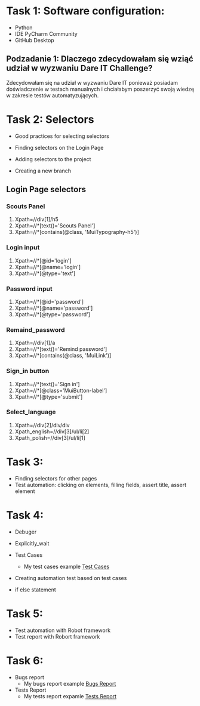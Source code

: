 # Task 1: Software configuration:

* Python
* IDE PyCharm Community
* GitHub Desktop
  
## Podzadanie 1: Dlaczego zdecydowałam się wziąć udział w wyzwaniu Dare IT Challenge?

Zdecydowałam się na udział w wyzwaniu Dare IT ponieważ posiadam doświadczenie w testach manualnych i chciałabym poszerzyć swoją wiedzę w zakresie testów automatyzujących. 

# Task 2: Selectors

* Good practices for selecting selectors

* Finding selectors on the Login Page

* Adding selectors to the project

* Creating a new branch

## Login Page selectors
### Scouts Panel
1. Xpath=//div[1]/h5
1. Xpath=//*[text()='Scouts Panel']
1. Xpath=//*[contains(@class, 'MuiTypography-h5')]  


### Login input

1. Xpath=//*[@id='login']
1. Xpath=//*[@name='login']
1. Xpath=//*[@type='text']

### Password input

1. Xpath=//*[@id='password']
1. Xpath=//*[@name='password']
1. Xpath=//*[@type='password']

### Remaind_password
1. Xpath=//div[1]/a
1. Xpath=//*[text()='Remind password']
1. Xpath=//*[contains(@class, 'MuiLink')] 

### Sign_in button
1. Xpath=//*[text()='Sign in']
1. Xpath=//*[@class='MuiButton-label']
1. Xpath=//*[@type='submit']

### Select_language
1. Xpath=//div[2]/div/div
1. Xpath_english=//div[3]/ul/li[2]
1. Xpath_polish=//div[3]/ul/li[1]

# Task 3:

* Finding selectors for other pages
* Test automation: clicking on elements, filling fields, assert title, assert element

# Task 4:

* Debuger

* Explicitly_wait
  
* Test Cases
  * My test cases example [Test Cases](https://docs.google.com/spreadsheets/d/1OFYKQWfsM3eru0KxDEgOtwP7QvAVzzhZoE_htZx1oVE/edit#gid=383163130)

* Creating automation test based on test cases

* if else statement

# Task 5: 
* Test automation with Robot framework
* Test report with Robort framework

# Task 6:
* Bugs report
  * My bugs report example [Bugs Report](https://docs.google.com/spreadsheets/d/1Oze6tGCIenr0qwyVzywTphXJ2BXUburgRhCzhvWZEAI/edit#gid=0)
* Tests Report
  * My tests report expamle [Tests Report](https://docs.google.com/spreadsheets/d/1isxMvwEju7-1jEfOB7K2e_VjdbEE2ge56YbKKylxmy8/edit?usp=drive_link)




  






